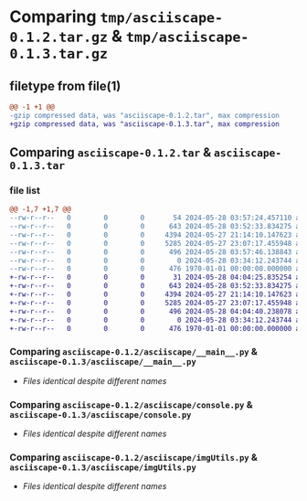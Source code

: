 # Comparing `tmp/asciiscape-0.1.2.tar.gz` & `tmp/asciiscape-0.1.3.tar.gz`

## filetype from file(1)

```diff
@@ -1 +1 @@
-gzip compressed data, was "asciiscape-0.1.2.tar", max compression
+gzip compressed data, was "asciiscape-0.1.3.tar", max compression
```

## Comparing `asciiscape-0.1.2.tar` & `asciiscape-0.1.3.tar`

### file list

```diff
@@ -1,7 +1,7 @@
--rw-r--r--   0        0        0       54 2024-05-28 03:57:24.457110 asciiscape-0.1.2/asciiscape/__init__.py
--rw-r--r--   0        0        0      643 2024-05-28 03:52:33.834275 asciiscape-0.1.2/asciiscape/__main__.py
--rw-r--r--   0        0        0     4394 2024-05-27 21:14:10.147623 asciiscape-0.1.2/asciiscape/console.py
--rw-r--r--   0        0        0     5285 2024-05-27 23:07:17.455948 asciiscape-0.1.2/asciiscape/imgUtils.py
--rw-r--r--   0        0        0      496 2024-05-28 03:57:46.138843 asciiscape-0.1.2/pyproject.toml
--rw-r--r--   0        0        0        0 2024-05-28 03:34:12.243744 asciiscape-0.1.2/README.md
--rw-r--r--   0        0        0      476 1970-01-01 00:00:00.000000 asciiscape-0.1.2/PKG-INFO
+-rw-r--r--   0        0        0       31 2024-05-28 04:04:25.835254 asciiscape-0.1.3/asciiscape/__init__.py
+-rw-r--r--   0        0        0      643 2024-05-28 03:52:33.834275 asciiscape-0.1.3/asciiscape/__main__.py
+-rw-r--r--   0        0        0     4394 2024-05-27 21:14:10.147623 asciiscape-0.1.3/asciiscape/console.py
+-rw-r--r--   0        0        0     5285 2024-05-27 23:07:17.455948 asciiscape-0.1.3/asciiscape/imgUtils.py
+-rw-r--r--   0        0        0      496 2024-05-28 04:04:40.238078 asciiscape-0.1.3/pyproject.toml
+-rw-r--r--   0        0        0        0 2024-05-28 03:34:12.243744 asciiscape-0.1.3/README.md
+-rw-r--r--   0        0        0      476 1970-01-01 00:00:00.000000 asciiscape-0.1.3/PKG-INFO
```

### Comparing `asciiscape-0.1.2/asciiscape/__main__.py` & `asciiscape-0.1.3/asciiscape/__main__.py`

 * *Files identical despite different names*

### Comparing `asciiscape-0.1.2/asciiscape/console.py` & `asciiscape-0.1.3/asciiscape/console.py`

 * *Files identical despite different names*

### Comparing `asciiscape-0.1.2/asciiscape/imgUtils.py` & `asciiscape-0.1.3/asciiscape/imgUtils.py`

 * *Files identical despite different names*

